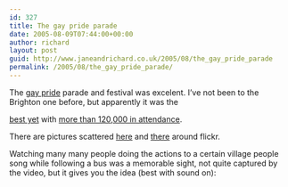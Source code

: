 ```yaml
---
id: 327
title: The gay pride parade
date: 2005-08-09T07:44:00+00:00
author: richard
layout: post
guid: http://www.janeandrichard.co.uk/2005/08/the_gay_pride_parade
permalink: /2005/08/the_gay_pride_parade/
---
```

The [gay pride](http://www.brightonpride.org/) parade and festival was excelent. I&#8217;ve not been to the Brighton one before, but apparently it was the
  
[best yet](http://news.bbc.co.uk/1/hi/england/southern_counties/4127616.stm) with [more than 120,000 in attendance](http://www.theargus.co.uk/the_argus/the_guide/pride/pride8.html). 

There are pictures scattered [here](http://flickr.com/groups/brighton/pool/tags/pride/) and [there](http://flickr.com/photos/dcvr/tags/brightonpride/) around flickr. 

Watching many many people doing the actions to a certain village people song while following a bus was a memorable sight, not quite captured by the video, but it gives you the idea (best with sound on): 

<vid src="http://www.janeandrichard.co.uk/blog/img/2005/08/gp2005.3gp" width="176" height="156" />